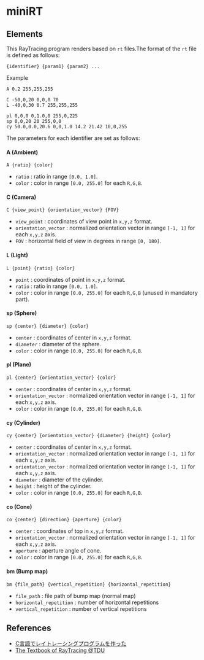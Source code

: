 # miniRT

## Elements
This RayTracing program renders based on `rt` files.The format of the `rt` file is defined as follows:

```
{identifier} {param1} {param2} ...
```

Example
```
A 0.2 255,255,255

C -50,0,20 0,0,0 70
L -40,0,30 0.7 255,255,255

pl 0,0,0 0,1.0,0 255,0,225
sp 0,0,20 20 255,0,0
cy 50.0,0.0,20.6 0,0,1.0 14.2 21.42 10,0,255
```

The parameters for each identifier are set as follows:
#### A (Ambient)
```
A {ratio} {color}
```
- `ratio` : ratio in range `[0.0, 1.0]`.
- `color` : color in range `[0.0, 255.0]` for each `R,G,B`.

#### C (Camera)
```
C {view_point} {orientation_vector} {FOV}
```
- `view_point` : coordinates of view point in `x,y,z` format.
- `orientation_vector` : normalized orientation vector in range `[-1, 1]` for each `x,y,z` axis.
- `FOV` : horizontal field of view in degrees in range `[0, 180]`.

#### L (Light)
```
L {point} {ratio} {color}
```
- `point` : coordinates of point in `x,y,z` format.
- `ratio` : ratio in range `[0.0, 1.0]`.
- `color` : color in range `[0.0, 255.0]` for each `R,G,B` (unused in mandatory part).

#### sp (Sphere)
```
sp {center} {diameter} {color}
```
- `center` : coordinates of center in `x,y,z` format.
- `diameter` : diameter of the sphere.
- `color` : color in range `[0.0, 255.0]` for each `R,G,B`.


#### pl (Plane)
```
pl {center} {orientation_vector} {color}
```
- `center` : coordinates of center in `x,y,z` format.
- `orientation_vector` : normalized orientation vector in range `[-1, 1]` for each `x,y,z` axis.
- `color` : color in range `[0.0, 255.0]` for each `R,G,B`.

#### cy (Cylinder)
```
cy {center} {orientation_vector} {diameter} {height} {color}
```
- `center` : coordinates of center in `x,y,z` format.
- `orientation_vector` : normalized orientation vector in range `[-1, 1]` for each `x,y,z` axis.
- `orientation_vector` : normalized orientation vector in range `[-1, 1]` for each `x,y,z` axis.
- `diameter` : diameter of the cylinder.
- `height` : height of the cylinder.
- `color` : color in range `[0.0, 255.0]` for each `R,G,B`.

#### co (Cone)
```
co {center} {direction} {aperture} {color}
```
- `center` : coordinates of top in `x,y,z` format.
- `orientation_vector` : normalized orientation vector in range `[-1, 1]` for each `x,y,z` axis.
- `aperture` : aperture angle of cone.
- `color` : color in range `[0.0, 255.0]` for each `R,G,B`.

#### bm (Bump map)
```
bm {file_path} {vertical_repetition} {horizontal_repetition}
```
- `file_path` : file path of bump map (normal map)
- `horizontal_repetition` : number of horizontal repetitions
- `vertical_repetition` : number of vertical repetitions

## References
- [C言語でレイトレーシングプログラムを作った](https://jun-networks.hatenablog.com/entry/2021/04/02/043216)
- [The Textbook of RayTracing @TDU](https://knzw.tech/raytracing/?page_id=1154)
